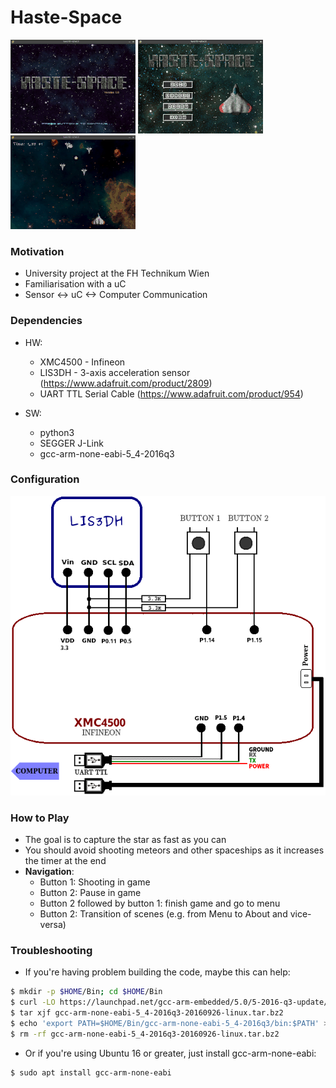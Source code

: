 # Haste-Space
![version_screen][version]
![menus_screen][menus]
![game_screen][game]

[version]: https://github.com/kthenrique/Haste-Space/blob/master/assets/version.gif "Version_Screen"
[menus]:   https://github.com/kthenrique/Haste-Space/blob/master/assets/menus.gif "Version_Screen"
[game]:    https://github.com/kthenrique/Haste-Space/blob/master/assets/game.gif "Version_Screen"

### Motivation
  - University project at the FH Technikum Wien
  - Familiarisation with a uC
  - Sensor <-> uC <-> Computer Communication

### Dependencies
  - HW:
    - XMC4500 - Infineon
    - LIS3DH - 3-axis acceleration sensor (https://www.adafruit.com/product/2809)
    - UART TTL Serial Cable (https://www.adafruit.com/product/954)

  - SW:
    - python3  
    - SEGGER J-Link
    - gcc-arm-none-eabi-5_4-2016q3  

### Configuration
![configuration][circuit]

[circuit]: https://github.com/kthenrique/Haste-Space/blob/master/xmc4500/doc/config.png "Config"

### How to Play
  - The goal is to capture the star as fast as you can
  - You should avoid shooting meteors and other spaceships as it increases the timer at the end
  - **Navigation**:
    - Button 1: Shooting in game
    - Button 2: Pause in game
    - Button 2 followed by button 1: finish game and go to menu
    - Button 2: Transition of scenes (e.g. from Menu to About and vice-versa)

### Troubleshooting
  - If you're having problem building the code, maybe this can help:
```bash
$ mkdir -p $HOME/Bin; cd $HOME/Bin  
$ curl -LO https://launchpad.net/gcc-arm-embedded/5.0/5-2016-q3-update/+download/gcc-arm-none-eabi-5_4-2016q3-20160926-linux.tar.bz2  
$ tar xjf gcc-arm-none-eabi-5_4-2016q3-20160926-linux.tar.bz2  
$ echo 'export PATH=$HOME/Bin/gcc-arm-none-eabi-5_4-2016q3/bin:$PATH' >> $HOME/.bashrc  
$ rm -rf gcc-arm-none-eabi-5_4-2016q3-20160926-linux.tar.bz2  
```
 - Or if you're using Ubuntu 16 or greater, just install gcc-arm-none-eabi:
```bash
$ sudo apt install gcc-arm-none-eabi
```
